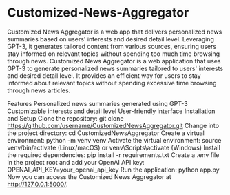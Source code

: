# Customized-News-Aggregator
Customized News Aggregator is a web app that delivers personalized news summaries based on users' interests and desired detail level. Leveraging GPT-3, it generates tailored content from various sources, ensuring users stay informed on relevant topics without spending too much time browsing through news.
Customized News Aggregator is a web application that uses GPT-3 to generate personalized news summaries tailored to users' interests and desired detail level. It provides an efficient way for users to stay informed about relevant topics without spending excessive time browsing through news articles.

Features
Personalized news summaries generated using GPT-3
Customizable interests and detail level
User-friendly interface
Installation and Setup
Clone the repository: git clone https://github.com/username/CustomizedNewsAggregator.git
Change into the project directory: cd CustomizedNewsAggregator
Create a virtual environment: python -m venv venv
Activate the virtual environment: source venv/bin/activate (Linux/macOS) or venv\Scripts\activate (Windows)
Install the required dependencies: pip install -r requirements.txt
Create a .env file in the project root and add your OpenAI API key: OPENAI_API_KEY=your_openai_api_key
Run the application: python app.py
Now you can access the Customized News Aggregator at http://127.0.0.1:5000/.
